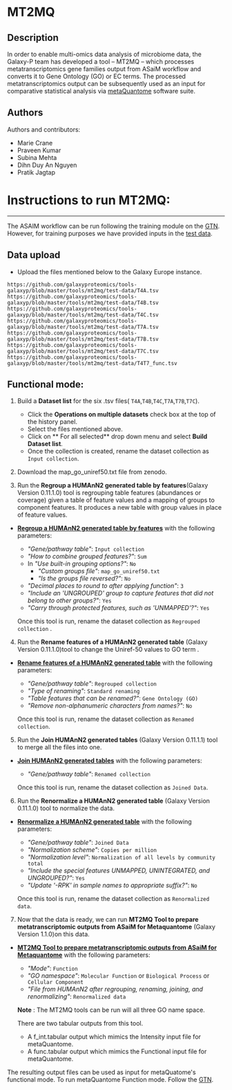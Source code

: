 MT2MQ
==========================================

Description
-----------

In order to enable multi-omics data analysis of microbiome data, the Galaxy-P team has developed a tool – MT2MQ – which processes metatranscriptomics gene families output from ASaiM workflow and converts it to Gene Ontology (GO) or EC terms. The processed metatranscriptomics output can be subsequently used as an input for comparative statistical analysis via [metaQuantome](https://www.mcponline.org/content/18/8_suppl_1/S82) software suite.

Authors
-------

Authors and contributors:

* Marie Crane
* Praveen Kumar
* Subina Mehta
* Dihn Duy An Nguyen
* Pratik Jagtap


# Instructions to run MT2MQ:
--------------------------

The ASAIM workflow can be run following the training module on the [GTN](https://training.galaxyproject.org/training-material/topics/metagenomics/tutorials/metatranscriptomics/tutorial.html).
However, for training purposes we have provided inputs in the [test data](https://github.com/galaxyproteomics/tools-galaxyp/tree/master/tools/mt2mq/test-data). 

## Data upload

- Upload the files mentioned below to the Galaxy Europe instance.
```
https://github.com/galaxyproteomics/tools-galaxyp/blob/master/tools/mt2mq/test-data/T4A.tsv
https://github.com/galaxyproteomics/tools-galaxyp/blob/master/tools/mt2mq/test-data/T4B.tsv
https://github.com/galaxyproteomics/tools-galaxyp/blob/master/tools/mt2mq/test-data/T4C.tsv
https://github.com/galaxyproteomics/tools-galaxyp/blob/master/tools/mt2mq/test-data/T7A.tsv
https://github.com/galaxyproteomics/tools-galaxyp/blob/master/tools/mt2mq/test-data/T7B.tsv
https://github.com/galaxyproteomics/tools-galaxyp/blob/master/tools/mt2mq/test-data/T7C.tsv
https://github.com/galaxyproteomics/tools-galaxyp/blob/master/tools/mt2mq/test-data/T4T7_func.tsv

```

## Functional mode:

1. Build a **Dataset list** for the six .tsv files( `T4A`,`T4B`,`T4C`,`T7A`,`T7B`,`T7C`).
   - Click the **Operations on multiple datasets** check box at the top of the history panel.
   - Select the files mentioned above.
   - Click on ** For all selected** drop down menu and select **Build Dataset list**.
   - Once the collection is created, rename the dataset collection as `Input collection`.
   
2. Download the map_go_uniref50.txt file from zenodo.

3. Run the **Regroup a HUMAnN2 generated table by features**(Galaxy Version 0.11.1.0) tool is regrouping table features (abundances or coverage) given a table of feature values and a mapping of groups to component features. It produces a new table with group values in place of feature values.
 - [**Regroup a HUMAnN2 generated table by features**](https://toolshed.g2.bx.psu.edu/repository?repository_id=85391b8d5d7ad39d) with the following parameters:
    
    - *"Gene/pathway table"*: `Input collection`
    - *"How to combine grouped features?"*: `Sum`
    - In *"Use built-in grouping options?"*: `No`
        - *"Custom groups file"*: `map_go_uniref50.txt`
        - *"Is the groups file reversed?"*: `No`
    - *"Decimal places to round to after applying function"*: `3`
    - *"Include an 'UNGROUPED' group to capture features that did not belong to other groups?"*: `Yes`
    - *"Carry through protected features, such as 'UNMAPPED'?"*: `Yes`
    
    Once this tool is run, rename the dataset collection as `Regrouped collection` .
    
4. Run the **Rename features of a HUMAnN2 generated table** (Galaxy Version 0.11.1.0)tool to change the Uniref-50 values to GO term . 
 - [**Rename features of a HUMAnN2 generated table**](https://toolshed.g2.bx.psu.edu/repository?repository_id=c68108109505c2f5) with the following parameters:
    
    - *"Gene/pathway table"*: `Regrouped collection`
    - *"Type of renaming"*: `Standard renaming`
    - *"Table features that can be renamed?"*: `Gene Ontology (GO)`
    - *"Remove non-alphanumeric characters from names?"*: `No`
    
    Once this tool is run, rename the dataset collection as `Renamed collection`.
    
     
5. Run the **Join HUMAnN2 generated tables** (Galaxy Version 0.11.1.1) tool to merge all the files into one.
 - [**Join HUMAnN2 generated tables**](https://toolshed.g2.bx.psu.edu/repository?repository_id=9b27f096128b26ff) with the following parameters:
   
   - *"Gene/pathway table"*: `Renamed collection`
    
    Once this tool is run, rename the dataset collection as `Joined Data`.

6. Run the **Renormalize a HUMAnN2 generated table** (Galaxy Version 0.11.1.0) tool to normalize the data.
 - [**Renormalize a HUMAnN2 generated table**](https://toolshed.g2.bx.psu.edu/repository?repository_id=05a56fcdeac2a25c) with the following parameters:
    
    - *"Gene/pathway table"*: `Joined Data`
    - *"Normalization scheme"*: `Copies per million`
    - *"Normalization level"*: `Normalization of all levels by community total`
    - *"Include the special features UNMAPPED, UNINTEGRATED, and UNGROUPED?"*: `Yes`
    - *"Update '-RPK' in sample names to appropriate suffix?"*: `No`
    
     Once this tool is run, rename the dataset collection as `Renormalized data`.
    

7. Now that the data is ready, we can run **MT2MQ Tool to prepare metatranscriptomic outputs from ASaiM for Metaquantome** (Galaxy Version 1.1.0)on this data.
- [**MT2MQ Tool to prepare metatranscriptomic outputs from ASaiM for Metaquantome**](https://toolshed.g2.bx.psu.edu/repository?repository_id=cab5d81c5f0a2f94) with the 
 following parameters:
    - *"Mode"*: `Function`
    - *"GO namespace"*: `Molecular Function` or `Biological Process` or ` Cellular Component`
    - *"File from HUMAnN2 after regrouping, renaming, joining, and renormalizing"*: `Renormalized data`
  
  **Note** : The MT2MQ tools can be run will all three GO name space.
  
  There are two tabular outputs from this tool.
  
  - A f_int.tabular output which mimics the Intensity input file for metaQuantome.
  - A func.tabular output which mimics the Functional input file for metaQuantome.

The resulting output files can be used as input for metaQuatome's functional mode.
To run metaQuantome Function mode. Follow the [GTN](https://github.com/subinamehta/training-material/tree/metaquantome-2-3/topics/proteomics/tutorials/metaquantome-function).
